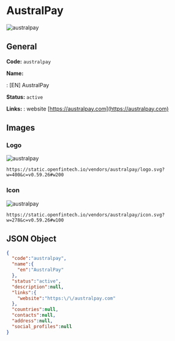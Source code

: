 
# AustralPay 
![australpay](https://static.openfintech.io/vendors/australpay/logo.svg?w=400&c=v0.59.26#w200)  

## General 
 
**Code:** `australpay` 
 
**Name:** 
 
:	[EN] AustralPay 
 
**Status:** `active` 
 
**Links:** 
: website [https://australpay.com](https://australpay.com) 
 

## Images 

### Logo 
 
![australpay](https://static.openfintech.io/vendors/australpay/logo.svg?w=400&c=v0.59.26#w200)  

```
https://static.openfintech.io/vendors/australpay/logo.svg?w=400&c=v0.59.26#w200
```  

### Icon 
 
![australpay](https://static.openfintech.io/vendors/australpay/icon.svg?w=278&c=v0.59.26#w100)  

```
https://static.openfintech.io/vendors/australpay/icon.svg?w=278&c=v0.59.26#w100
```  

## JSON Object 

```json
{
  "code":"australpay",
  "name":{
    "en":"AustralPay"
  },
  "status":"active",
  "description":null,
  "links":{
    "website":"https:\/\/australpay.com"
  },
  "countries":null,
  "contacts":null,
  "address":null,
  "social_profiles":null
}
```  
